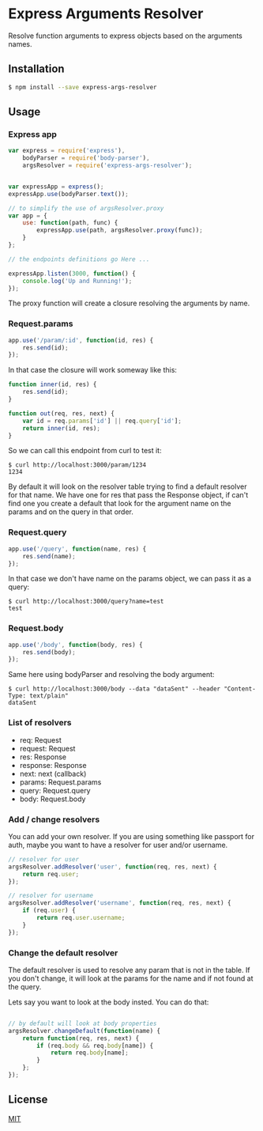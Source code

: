 # Express Arguments Resolver

Resolve function arguments to express objects based on the arguments names.

## Installation

```sh
$ npm install --save express-args-resolver
```

## Usage

###  Express app

```javascript
var express = require('express'),
    bodyParser = require('body-parser'),
    argsResolver = require('express-args-resolver');


var expressApp = express();
expressApp.use(bodyParser.text());

// to simplify the use of argsResolver.proxy
var app = {
    use: function(path, func) {
        expressApp.use(path, argsResolver.proxy(func));
    }
};

// the endpoints definitions go Here ...

expressApp.listen(3000, function() {
    console.log('Up and Running!');
});
```

The proxy function will create a closure resolving the arguments by name.

### Request.params

```javascript
app.use('/param/:id', function(id, res) {
    res.send(id);
});
```

In that case the closure will work someway like this:
```javascript
function inner(id, res) {
    res.send(id);
}

function out(req, res, next) {
    var id = req.params['id'] || req.query['id'];
    return inner(id, res);
}
```

So we can call this endpoint from curl to test it:
```shell
$ curl http://localhost:3000/param/1234
1234
```

By default it will look on the resolver table trying to find a default resolver for that name.
We have one for res that pass the Response object, if can't find one you create a default that look for the argument name on the params and on the query in that order.

### Request.query

```javascript
app.use('/query', function(name, res) {
    res.send(name);
});
```

In that case we don't have name on the params object, we can pass it as a query:
```shell
$ curl http://localhost:3000/query?name=test
test
```

### Request.body

```javascript
app.use('/body', function(body, res) {
    res.send(body);
});
```

Same here using bodyParser and resolving the body argument:

```shell
$ curl http://localhost:3000/body --data "dataSent" --header "Content-Type: text/plain"
dataSent
```

### List of resolvers

* req: Request 
* request: Request
* res: Response 
* response: Response 
* next: next (callback) 
* params: Request.params 
* query: Request.query 
* body: Request.body 

### Add / change resolvers

You can add your own resolver. If you are using something like passport for auth, maybe you want to have a resolver for user and/or username.

```javascript
// resolver for user
argsResolver.addResolver('user', function(req, res, next) {
    return req.user;
});

// resolver for username
argsResolver.addResolver('username', function(req, res, next) {
    if (req.user) {
        return req.user.username;
    }
});
```

### Change the default resolver

The default resolver is used to resolve any param that is not in the table.
If you don't change, it will look at the params for the name and if not found at the query.


Lets say you want to look at the body insted.
You can do that:

```javascript

// by default will look at body properties
argsResolver.changeDefault(function(name) {
    return function(req, res, next) {
        if (req.body && req.body[name]) {
            return req.body[name];
        }
    };
});

```

## License
[MIT](LICENSE)
